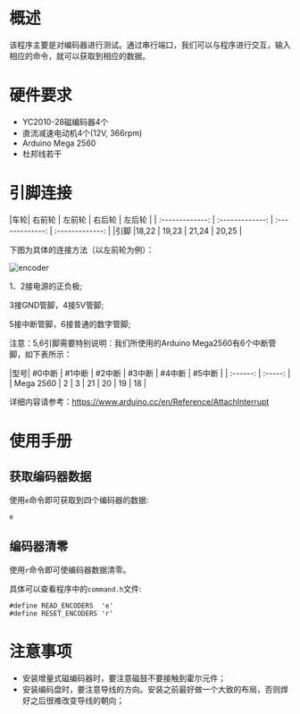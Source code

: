 # 概述

该程序主要是对编码器进行测试。通过串行端口，我们可以与程序进行交互，输入相应的命令，就可以获取到相应的数据。

# 硬件要求

- YC2010-28磁编码器4个
- 直流减速电动机4个(12V, 366rpm)
- Arduino Mega 2560
- 杜邦线若干

# 引脚连接

|车轮| 右前轮     | 左前轮     | 右后轮   | 左后轮  |
| :-------------: | :-------------: | :-------------: | :-------------: |
|引脚 |18,22     | 19,23    | 21,24  | 20,25  |

下图为具体的连接方法（以左前轮为例）：

![encoder](http://wiki.dfrobot.com.cn/images/5/50/FIT0403_encoder.png)

1、2接电源的正负极;

3接GND管脚，4接5V管脚;

5接中断管脚，6接普通的数字管脚;

注意：5,6引脚需要特别说明：我们所使用的Arduino Mega2560有6个中断管脚，如下表所示：


|型号| #0中断 | #1中断 | #2中断 | #3中断 | #4中断 | #5中断 |
| :------: | :-----: |
| Mega 2560 | 2 | 3 | 21 |  20 | 19 | 18 |

详细内容请参考：<https://www.arduino.cc/en/Reference/AttachInterrupt>

# 使用手册

## 获取编码器数据

使用`e`命令即可获取到四个编码器的数据:

    e

## 编码器清零

使用`r`命令即可使编码器数据清零。

具体可以查看程序中的`command.h`文件:

```
#define READ_ENCODERS  'e'
#define RESET_ENCODERS 'r'
```

# 注意事项

- 安装增量式磁编码器时，要注意磁鼓不要接触到霍尔元件；
- 安装编码盘时，要注意导线的方向。安装之前最好做一个大致的布局，否则焊好之后很难改变导线的朝向；
